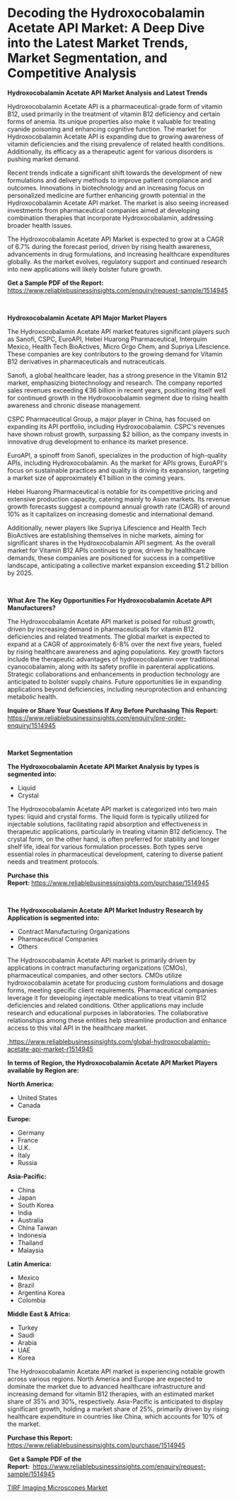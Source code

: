 <p><h1>Decoding the Hydroxocobalamin Acetate API Market: A Deep Dive into the Latest Market Trends, Market Segmentation, and Competitive Analysis</h1></p><p><strong>Hydroxocobalamin Acetate API Market Analysis and Latest Trends</strong></p>
<p><p>Hydroxocobalamin Acetate API is a pharmaceutical-grade form of vitamin B12, used primarily in the treatment of vitamin B12 deficiency and certain forms of anemia. Its unique properties also make it valuable for treating cyanide poisoning and enhancing cognitive function. The market for Hydroxocobalamin Acetate API is expanding due to growing awareness of vitamin deficiencies and the rising prevalence of related health conditions. Additionally, its efficacy as a therapeutic agent for various disorders is pushing market demand.</p><p>Recent trends indicate a significant shift towards the development of new formulations and delivery methods to improve patient compliance and outcomes. Innovations in biotechnology and an increasing focus on personalized medicine are further enhancing growth potential in the Hydroxocobalamin Acetate API market. The market is also seeing increased investments from pharmaceutical companies aimed at developing combination therapies that incorporate Hydroxocobalamin, addressing broader health issues.</p><p>The Hydroxocobalamin Acetate API Market is expected to grow at a CAGR of 6.7% during the forecast period, driven by rising health awareness, advancements in drug formulations, and increasing healthcare expenditures globally. As the market evolves, regulatory support and continued research into new applications will likely bolster future growth.</p></p>
<p><strong>Get a Sample PDF of the Report:&nbsp;</strong> <a href="https://www.reliablebusinessinsights.com/enquiry/request-sample/1514945?utm_campaign=2310&utm_medium=2&utm_source=Github&utm_content=ia&utm_term=29032025&utm_id=hydroxocobalamin-acetate-api">https://www.reliablebusinessinsights.com/enquiry/request-sample/1514945</a></p>
<p>&nbsp;</p>
<p><strong>Hydroxocobalamin Acetate API Major Market Players</strong></p>
<p><p>The Hydroxocobalamin Acetate API market features significant players such as Sanofi, CSPC, EuroAPI, Hebei Huarong Pharmaceutical, Interquim Mexico, Health Tech BioActives, Micro Orgo Chem, and Supriya Lifescience. These companies are key contributors to the growing demand for Vitamin B12 derivatives in pharmaceuticals and nutraceuticals.</p><p>Sanofi, a global healthcare leader, has a strong presence in the Vitamin B12 market, emphasizing biotechnology and research. The company reported sales revenues exceeding €36 billion in recent years, positioning itself well for continued growth in the Hydroxocobalamin segment due to rising health awareness and chronic disease management.</p><p>CSPC Pharmaceutical Group, a major player in China, has focused on expanding its API portfolio, including Hydroxocobalamin. CSPC's revenues have shown robust growth, surpassing $2 billion, as the company invests in innovative drug development to enhance its market presence.</p><p>EuroAPI, a spinoff from Sanofi, specializes in the production of high-quality APIs, including Hydroxocobalamin. As the market for APIs grows, EuroAPI's focus on sustainable practices and quality is driving its expansion, targeting a market size of approximately €1 billion in the coming years.</p><p>Hebei Huarong Pharmaceutical is notable for its competitive pricing and extensive production capacity, catering mainly to Asian markets. Its revenue growth forecasts suggest a compound annual growth rate (CAGR) of around 10% as it capitalizes on increasing domestic and international demand.</p><p>Additionally, newer players like Supriya Lifescience and Health Tech BioActives are establishing themselves in niche markets, aiming for significant shares in the Hydroxocobalamin API segment. As the overall market for Vitamin B12 APIs continues to grow, driven by healthcare demands, these companies are positioned for success in a competitive landscape, anticipating a collective market expansion exceeding $1.2 billion by 2025.</p></p>
<p>&nbsp;</p>
<p><strong>What Are The Key Opportunities For Hydroxocobalamin Acetate API Manufacturers?</strong></p>
<p><p>The Hydroxocobalamin Acetate API market is poised for robust growth, driven by increasing demand in pharmaceuticals for vitamin B12 deficiencies and related treatments. The global market is expected to expand at a CAGR of approximately 6-8% over the next five years, fueled by rising healthcare awareness and aging populations. Key growth factors include the therapeutic advantages of hydroxocobalamin over traditional cyanocobalamin, along with its safety profile in parenteral applications. Strategic collaborations and enhancements in production technology are anticipated to bolster supply chains. Future opportunities lie in expanding applications beyond deficiencies, including neuroprotection and enhancing metabolic health.</p></p>
<p><strong>Inquire or Share Your Questions If Any Before Purchasing This Report:</strong> <a href="https://www.reliablebusinessinsights.com/enquiry/pre-order-enquiry/1514945?utm_campaign=2310&utm_medium=2&utm_source=Github&utm_content=ia&utm_term=29032025&utm_id=hydroxocobalamin-acetate-api">https://www.reliablebusinessinsights.com/enquiry/pre-order-enquiry/1514945</a></p>
<p>&nbsp;</p>
<p><strong>Market Segmentation</strong></p>
<p><strong>The Hydroxocobalamin Acetate API Market Analysis by types is segmented into:</strong></p>
<p><ul><li>Liquid</li><li>Crystal</li></ul></p>
<p><p>The Hydroxocobalamin Acetate API market is categorized into two main types: liquid and crystal forms. The liquid form is typically utilized for injectable solutions, facilitating rapid absorption and effectiveness in therapeutic applications, particularly in treating vitamin B12 deficiency. The crystal form, on the other hand, is often preferred for stability and longer shelf life, ideal for various formulation processes. Both types serve essential roles in pharmaceutical development, catering to diverse patient needs and treatment protocols.</p></p>
<p><strong>Purchase this Report:&nbsp;</strong><a href="https://www.reliablebusinessinsights.com/purchase/1514945?utm_campaign=2310&utm_medium=2&utm_source=Github&utm_content=ia&utm_term=29032025&utm_id=hydroxocobalamin-acetate-api">https://www.reliablebusinessinsights.com/purchase/1514945</a></p>
<p>&nbsp;</p>
<p><strong>The Hydroxocobalamin Acetate API Market Industry Research by Application is segmented into:</strong></p>
<p><ul><li>Contract Manufacturing Organizations</li><li>Pharmaceutical Companies</li><li>Others</li></ul></p>
<p><p>The Hydroxocobalamin Acetate API market is primarily driven by applications in contract manufacturing organizations (CMOs), pharmaceutical companies, and other sectors. CMOs utilize hydroxocobalamin acetate for producing custom formulations and dosage forms, meeting specific client requirements. Pharmaceutical companies leverage it for developing injectable medications to treat vitamin B12 deficiencies and related conditions. Other applications may include research and educational purposes in laboratories. The collaborative relationships among these entities help streamline production and enhance access to this vital API in the healthcare market.</p></p>
<p><a href="https://www.reliablebusinessinsights.com/global-hydroxocobalamin-acetate-api-market-r1514945?utm_campaign=2310&utm_medium=2&utm_source=Github&utm_content=ia&utm_term=29032025&utm_id=hydroxocobalamin-acetate-api">&nbsp;https://www.reliablebusinessinsights.com/global-hydroxocobalamin-acetate-api-market-r1514945</a></p>
<p><strong>In terms of Region, the Hydroxocobalamin Acetate API Market Players available by Region are:</strong></p>
<p>
    <p> <strong> North America: </strong>
        <ul>
            <li>United States</li>
            <li>Canada</li>
        </ul>
        </p> 
    <p> <strong> Europe: </strong>
        <ul>
            <li>Germany</li>
            <li>France</li>
            <li>U.K.</li>
            <li>Italy</li>
            <li>Russia</li>
        </ul>
        </p> 
    <p> <strong> Asia-Pacific: </strong>
        <ul>
            <li>China</li>
            <li>Japan</li>
            <li>South Korea</li>
            <li>India</li>
            <li>Australia</li>
            <li>China Taiwan</li>
            <li>Indonesia</li>
            <li>Thailand</li>
            <li>Malaysia</li>
        </ul>
        </p> 
    <p> <strong> Latin America: </strong>
        <ul>
            <li>Mexico</li>
            <li>Brazil</li>
            <li>Argentina Korea</li>
            <li>Colombia</li>
        </ul>
        </p> 
    <p> <strong> Middle East & Africa: </strong>
        <ul>
            <li>Turkey</li>
            <li>Saudi</li>
            <li>Arabia</li>
            <li>UAE</li>
            <li>Korea</li>
        </ul>
    </p>
    </p>
<p><p>The Hydroxocobalamin Acetate API market is experiencing notable growth across various regions. North America and Europe are expected to dominate the market due to advanced healthcare infrastructure and increasing demand for vitamin B12 therapies, with an estimated market share of 35% and 30%, respectively. Asia-Pacific is anticipated to display significant growth, holding a market share of 25%, primarily driven by rising healthcare expenditure in countries like China, which accounts for 10% of the market.</p></p>
<p><strong>Purchase this Report: </strong><a href="https://www.reliablebusinessinsights.com/purchase/1514945?utm_campaign=2310&utm_medium=2&utm_source=Github&utm_content=ia&utm_term=29032025&utm_id=hydroxocobalamin-acetate-api">https://www.reliablebusinessinsights.com/purchase/1514945</a></p>
<p>&nbsp;<strong>Get a Sample PDF of the Report:&nbsp;&nbsp;</strong><a href="https://www.reliablebusinessinsights.com/enquiry/request-sample/1514945?utm_campaign=2310&utm_medium=2&utm_source=Github&utm_content=ia&utm_term=29032025&utm_id=hydroxocobalamin-acetate-api">https://www.reliablebusinessinsights.com/enquiry/request-sample/1514945</a></p>
<p><strong></strong></p>
<p><p><a href="https://github.com/edacruz6/Market-Research-Report-List-1/blob/main/tirf-imaging-microscopes-market.md?utm_campaign=2310&utm_medium=2&utm_source=Github&utm_content=ia&utm_term=29032025&utm_id=hydroxocobalamin-acetate-api">TIRF Imaging Microscopes Market</a></p></p>